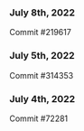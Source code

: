 ### July 8th, 2022

Commit #219617

### July 5th, 2022

Commit #314353


### July 4th, 2022

Commit #72281
